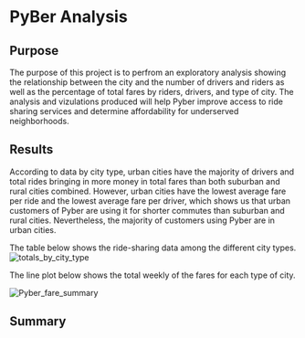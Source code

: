 # PyBer Analysis
## Purpose
The purpose of this project is to perfrom an exploratory analysis showing the relationship between the city and the number of drivers and riders as well as the percentage of total fares by riders, drivers, and type of city. The analysis and vizulations produced will help Pyber improve access to ride sharing services and determine affordability for underserved neighborhoods. 
## Results 
According to data by city type, urban cities have the majority of drivers and total rides bringing in more money in total fares than both suburban and rural cities combined. However, urban cities have the lowest average fare per ride and the lowest average fare per driver, which shows us that urban customers of Pyber are using it for shorter commutes than suburban and rural cities. Nevertheless, the majority of customers using Pyber are in urban cities. 

The table below shows the ride-sharing data among the different city types. 
![totals_by_city_type](https://user-images.githubusercontent.com/75647359/104848188-745e8180-58a9-11eb-8c67-52557cd2b5c4.png)

The line plot below shows the total weekly of the fares for each type of city.

![Pyber_fare_summary](https://user-images.githubusercontent.com/75647359/104847722-79223600-58a7-11eb-83d0-f174572aa0c0.png)
## Summary 
